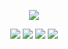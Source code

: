 <p align="center"><img src="https://i.imgur.com/SVozKUq.png"></p>

<p align="center"><a href="https://github.com/Glitchfiend/BiomesOPlenty"><img src="https://i.imgur.com/HQ2opH6.png"></a> <a href="https://github.com/Glitchfiend/SereneSeasons"><img src="https://i.imgur.com/l4lO6VR.png"></a> <a href="https://github.com/Glitchfiend/ToughAsNails"><img src="https://i.imgur.com/r0ZlRwr.png"></a> <a href="https://github.com/Glitchfiend/TerraBlender"><img src="https://i.imgur.com/8VBgnKN.png"></a></p>
